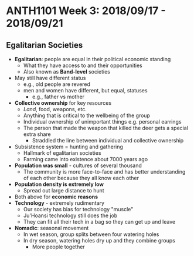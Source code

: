 # ANTH1101 Week 3: 2018/09/17 - 2018/09/21

## Egalitarian Societies

* **Egalitarian**: people are equal in their political economic standing
  * What they have access to and their opportunities
  * Also known as **Band-level** societies
* May still have different status
  * e.g., old people are revered
  * men and women have different, but equal, statuses
    * e.g., father vs mother
* **Collective ownership** for key resources
  * *Land*, food, weapons, etc.
  * Anything that is critical to the wellbeing of the group
  * Individual ownership of unimportant things e.g. personal earrings
  * The person that made the weapon that killed the deer gets a special extra share
    * Straddled the line between individual and collective ownership
* Subsistence system = hunting and gathering
  * Hallmark of egalitarian societies
  * Farming came into existence about 7000 years ago
* **Population was small** - cultures of several thousand
  * The community is more face-to-face and has better understanding of each other because they all know each other
* **Population density is extremely low**
  * Spread out large distance to hunt
* Both above for **economic reasons**
* **Technology** - extremely rudimentary
  * Our society has bias for technology "muscle"
  * Ju'Hoansi technology still does the job
  * They can fit all their tech in a bag so they can get up and leave
* **Nomadic**: seasonal movement
  * In wet season, group splits between four watering holes
  * In dry season, watering holes dry up and they combine groups
    * More people together
